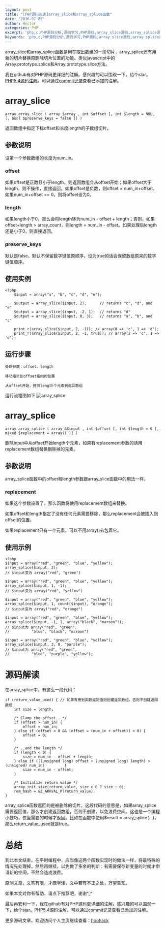 ```yaml
---
layout: post
title: "[PHP源码阅读]array_slice和array_splice函数"
date: '2016-07-05'
author: Hector
categories: PHP
excerpt: 'php,c,PHP源码分析,源码学习,PHP源码,array_slice源码,array_splice源码,php array_slice源码,php array_splice源码,php源码阅读,PHP源码阅读'
keywords: 'php,c,PHP源码分析,源码学习,PHP源码,array_slice源码,array_splice源码,php array_slice源码,php array_splice源码,php源码阅读,PHP源码阅读'
---
```



array_slice和array_splice函数是用在取出数组的一段切片，array_splice还有用新的切片替换原删除切片位置的功能。类似javascript中的Array.prototype.splice和Array.prototype.slice方法。

我在github有对PHP源码更详细的注解。感兴趣的可以围观一下，给个star。[PHP5.4源码注解](https://github.com/hoohack/read-php-src)。可以通过[commit记录](https://github.com/hoohack/read-php-src/commits/master)查看已添加的注解。

# array_slice
    
    array array_slice ( array $array , int $offset [, int $length = NULL [, bool $preserve_keys = false ]] )

返回数组中指定下标offset和长度length的子数组切片。

<!--more-->

## 参数说明
设第一个参数数组的长度为num_in。

### offset
如果offset是正数且小于length，则返回数组会从offset开始；如果offset大于length，则不操作，直接返回。如果offset是负数，则offset = num_in+offset，如果num_in+offset == 0，则将offset设为0。

### length
如果length小于0，那么会将length转为num_in - offset + length；否则，如果offset+length > array_count，则length = num_in - offset。如果处理后length还是小于0，则直接返回。

### preserve_keys
默认是false，默认不保留数字键值原顺序，设为true的话会保留数组原来的数字键值顺序。

## 使用实例
    <?php
        $input = array("a", "b", "c", "d", "e");
        
        $output = array_slice($input, 2);      // returns "c", "d", and "e"
        $output = array_slice($input, -2, 1);  // returns "d"
        $output = array_slice($input, 0, 3);   // returns "a", "b", and "c"
        
        print_r(array_slice($input, 2, -1)); // array(0 => 'c', 1 => 'd');
        print_r(array_slice($input, 2, -1, true)); // array(2 => 'c', 1 => 'd');

## 运行步骤
    
    处理参数：offset、length
    
    移动指针到offset指向的位置
    
    从offset开始，拷贝length个元素到返回数组

 

运行流程图如下
![array_splice](http://7u2eqw.com1.z0.glb.clouddn.com/array_slice_and_array_splice.png)
 

 

# array_splice
    
    array array_splice ( array &$input , int $offset [, int $length = 0 [, mixed $replacement = array() ]] )

删除input中从offset开始length个元素，如果有replacement参数的话用replacement数组替换删除掉的元素。

## 参数说明
 array_splice函数中的offset和length参数跟array_slice函数中的用法一样。

### replacement
如果这个参数设置了，那么函数将使用replacement数组来替换。

如果offset和length指定了没有任何元素需要移除，那么replacement会被插入到offset的位置。

如果replacement只有一个元素，可以不用array()去包着它。

## 使用示例

    <?php
    $input = array("red", "green", "blue", "yellow");
    array_splice($input, 2);
    // $input变为 array("red", "green")
    
    $input = array("red", "green", "blue", "yellow");
    array_splice($input, 1, -1);
    // $input变为 array("red", "yellow")
    
    $input = array("red", "green", "blue", "yellow");
    array_splice($input, 1, count($input), "orange");
    // $input变为 array("red", "orange")
    
    $input = array("red", "green", "blue", "yellow");
    array_splice($input, -1, 1, array("black", "maroon"));
    // $input为 array("red", "green",
    //          "blue", "black", "maroon")
    
    $input = array("red", "green", "blue", "yellow");
    array_splice($input, 3, 0, "purple");
    // $input为 array("red", "green",
    //          "blue", "purple", "yellow");
 

# 源码解读
在array_splice中，有这么一段代码：
    
    if (return_value_used) { // 如果有用到函数返回值则创建返回数组，否则不创建返回数组
        int size = length;

        /* Clamp the offset.. */
        if (offset > num_in) {
            offset = num_in;
        } else if (offset < 0 && (offset = (num_in + offset)) < 0) {
            offset = 0;
        }

        /* ..and the length */
        if (length < 0) {
            size = num_in - offset + length;
        } else if (((unsigned long) offset + (unsigned long) length) > (unsigned) num_in)         {
            size = num_in - offset;
        }

        /* Initialize return value */
        array_init_size(return_value, size > 0 ? size : 0);
        rem_hash = &Z_ARRVAL_P(return_value);
    }

array_splice函数返回的是被删除的切片。这段代码的意思是，如果array_splice需要返回值，那么才创建返回数组，否则不创建，以免浪费空间。这也是一个编程小技巧，仅当需要的时候才返回。比如在函数中使用$result = array_splice(...)，那么return_value_used就是true。

# 总结
到此本文结束，在平时编程中，应当像这两个函数实现时的做法一样，将最特殊的情况先处理掉，然后再继续，以免做了多余的判断；有需要保存新变量的时候才申请新的空间，不然会造成浪费。

 

原创文章，文笔有限，才疏学浅，文中若有不正之处，万望告知。

如果本文对你有帮助，请点下推荐吧，谢谢^_^

 

最后再安利一下，我在github有对PHP源码更详细的注解。感兴趣的可以围观一下，给个star。[PHP5.4源码注解](https://github.com/hoohack/read-php-src)。可以通过[commit记录](https://github.com/hoohack/read-php-src/commits/master)查看已添加的注解。

更多源码文章，欢迎访问个人主页继续查看：[hoohack](http://www.hoohack.me)
